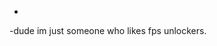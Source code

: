 - 
-dude im just someone who likes fps unlockers.

<!---
Axelshelf/Axelshelf is a ✨ special ✨ repository because its `README.md` (this file) appears on your GitHub profile.
You can click the Preview link to take a look at your changes.
--->
